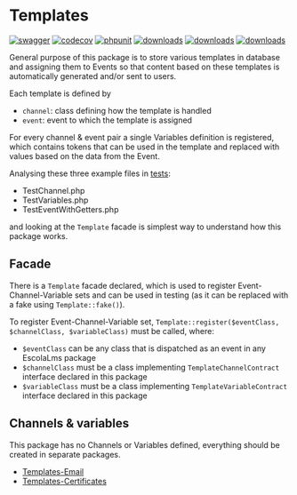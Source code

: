 # Templates

[![swagger](https://img.shields.io/badge/documentation-swagger-green)](https://escolalms.github.io/Templates/)
[![codecov](https://codecov.io/gh/EscolaLMS/Templates/branch/main/graph/badge.svg?token=NRAN4R8AGZ)](https://codecov.io/gh/EscolaLMS/Templates)
[![phpunit](https://github.com/EscolaLMS/Templates/actions/workflows/test.yml/badge.svg)](https://github.com/EscolaLMS/Templates/actions/workflows/test.yml)
[![downloads](https://img.shields.io/packagist/dt/escolalms/templates)](https://packagist.org/packages/escolalms/templates)
[![downloads](https://img.shields.io/packagist/v/escolalms/templates)](https://packagist.org/packages/escolalms/templates)
[![downloads](https://img.shields.io/packagist/l/escolalms/templates)](https://packagist.org/packages/escolalms/templates)

General purpose of this package is to store various templates in database and assigning them to Events so that content based on these templates is automatically generated and/or sent to users.

Each template is defined by

- `channel`: class defining how the template is handled
- `event`: event to which the template is assigned

For every channel & event pair a single Variables definition is registered, which contains tokens that can be used in the template and replaced with values based on the data from the Event.

Analysing these three example files in [tests](tests/Mock):

- TestChannel.php
- TestVariables.php
- TestEventWithGetters.php

and looking at the `Template` facade is simplest way to understand how this package works.

## Facade

There is a `Template` facade declared, which is used to register Event-Channel-Variable sets and can be used in testing (as it can be replaced with a fake using `Template::fake()`).

To register Event-Channel-Variable set, `Template::register($eventClass, $channelClass, $variableClass)` must be called, where:

- `$eventClass` can be any class that is dispatched as an event in any EscolaLms package
- `$channelClass` must be a class implementing `TemplateChannelContract` interface declared in this package
- `$variableClass` must be a class implementing `TemplateVariableContract` interface declared in this package

## Channels & variables

This package has no Channels or Variables defined, everything should be created in separate packages.

- [Templates-Email](https://github.com/EscolaLMS/Templates-Email)
- [Templates-Certificates](https://github.com/EscolaLMS/Templates-Certificates)
